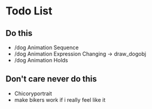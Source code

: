 # Todo List

## Do this

- /dog Animation Sequence
- /dog Animation Expression Changing -> draw_dogobj
- /dog Animation Holds

## Don't care never do this

- Chicoryportrait
- make bikers work if i really feel like it

